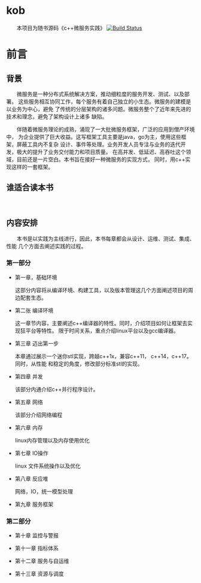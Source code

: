 # kob

&emsp;&emsp;本项目为随书源码《c++微服务实践》
[![Build Status](https://travis-ci.org/gottingen/kob.svg?branch=master)](https://travis-ci.org/gottingen/kob)
# 前言

## 背景
&emsp;&emsp;微服务是一种分布式系统解决方案，推动细粒度的服务开发、测试、以及部署。
这些服务相互协同工作，每个服务有着自己独立的小生态。微服务的建模是以业务为中心，避免
了传统的分层架构的诸多问题。微服务整个了近年来先进的技术和理念，避免了架构设计上诸多
缺陷。

&emsp;&emsp;伴随着微服务理论的成熟，涌现了一大批微服务框架，广泛的应用到僧产环境中，
为企业提供了巨大收益。这写框架工具主要是java，go为主，使用这些框架，屏蔽工具内不复杂
设计、事件等处理。业务开发人员专注与业务的迭代开发，极大的提升了业务交付能力和项目质量。
在高并发、低延迟、高吞吐这个领域，目前还是一片空白。本书旨在接好一种微服务的实现方式，
同时，用c++实现这样的一套框架。

## 谁适合读本书

&emsp;&emsp;

## 内容安排

&emsp;&emsp;本书是以实践为主线进行，因此，本书每章都会从设计、运维、测试、集成、性能
几个方面去阐述实践的过程。

### 第一部分

* 第一章，基础环境
    
    这部分内容将从编译环境、构建工具，以及版本管理这几个方面阐述项目的周边配套生态。

* 第二张 编译环境
    
    这一章节内容，主要阐述c++编译器的特性。同时，介绍项目如何让框架去实现狂平台等特性。
    限于时间关系，重点介绍linux平台以及gcc编译器。
    
* 第三章 迈出第一步
    
    本章通过展示一个迷你stl实现，跨越c++1x，兼容c++11， c++14，c++17。同时，从性能
    和稳定的角度，修改部分标准stl的实现。
    
* 第四章 并发
    
    该部分内通介绍c++并行程序设计。
    
* 第五章 网络
    
    该部分介绍网络编程
    
* 第六章 内存

    linux内存管理以及内存使用优化
    
* 第七章 IO操作
    
    linux 文件系统操作以及优化
    
* 第八章 反应堆

    网络，IO，统一模型处理
    
* 第九章 服务框架

### 第二部分

* 第十章 监控与警报

* 第十一章 指标体系

* 第十二章 服务与自运维

* 第十三章 资源与调度

    